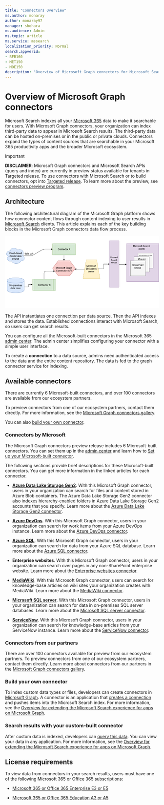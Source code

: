 ```yaml
---
title: "Connectors Overview"
ms.author: monaray
author: monaray97
manager: shohara
ms.audience: Admin
ms.topic: article
ms.service: mssearch
localization_priority: Normal
search.appverid:
- BFB160
- MET150
- MOE150
description: "Overview of Microsoft Graph connectors for Microsoft Search"
---
```


# Overview of Microsoft Graph connectors

Microsoft Search indexes all your [Microsoft 365](https://www.microsoft.com/microsoft-365) data to make it searchable for users. With Microsoft Graph connectors, your organization can index third-party data to appear in Microsoft Search results. The third-party data can be hosted on-premises or in the public or private clouds. Connectors expand the types of content sources that are searchable in your Microsoft 365 productivity apps and the broader Microsoft ecosystem.

> [!IMPORTANT]
> **DISCLAIMER**: Microsoft Graph connectors and Microsoft Search APIs (query and index) are currently in preview status available for tenants in Targeted release. To use connectors with Microsoft Search or to build connectors, opt into [Targeted release](https://docs.microsoft.com/office365/admin/manage/release-options-in-office-365?view=o365-worldwide). To learn more about the preview, see [connectors preview program](connectors-preview.md).

## Architecture

The following architectural diagram of the Microsoft Graph platform shows how connector content flows through content indexing to user results in [Microsoft Search](https://docs.microsoft.com/microsoftsearch/overview-microsoft-search) clients. This article explains each of the key building blocks in the Microsoft Graph connectors data flow process.

![Diagram: on-premises and cloud-based data is pulled by connectors and indexed by the Microsoft Search API, and then the Microsoft Search service delivers the results to users.](media/highlevel-connectors_FINAL.png)

The API instantiates one connection per data source. Then the API indexes and stores the data. Established connections interact with Microsoft Search, so users can get search results.

You can configure all the Microsoft-built connectors in the Microsoft 365 [admin center](https://admin.microsoft.com). The admin center simplifies configuring your connector with a simple user interface.

To create a **connection** to a data source, admins need authenticated access to the data and the entire content repository. The data is fed to the graph connector service for indexing.

## Available connectors

There are currently 6 Microsoft-built connectors, and over 100 connectors are available from our ecosystem partners.

To preview connectors from one of our ecosystem partners, contact them directly. For more information, see the [Microsoft Graph connectors gallery](connectors-gallery.md).

You can also [build your own connector](https://docs.microsoft.com/graph/search-concept-overview).

### Connectors by Microsoft

The Microsoft Graph connectors preview release includes 6 Microsoft-built connectors. You can set them up in the [admin center](https://admin.microsoft.com) and learn how to [Set up your Microsoft-built connector](configure-connector.md).

The following sections provide brief descriptions for these Microsoft-built connectors. You can get more information in the linked articles for each connector.

- **[Azure Data Lake Storage Gen2](https://docs.microsoft.com/azure/storage/blobs/data-lake-storage-introduction)**. With this Microsoft Graph connector, users in your organization can search for files and content stored in Azure Blob containers. The Azure Data Lake Storage Gen2 connector also indexes hierarchy-enabled folders in Azure Data Lake Storage Gen2 accounts that you specify.
Learn more about the [Azure Data Lake Storage Gen2 connector](azure-data-lake-connector.md).

- **[Azure DevOps](https://azure.microsoft.com/services/devops)**. With this Microsoft Graph connector, users in your organization can search for work items from your Azure DevOps instance.
Learn more about the [Azure DevOps connector](azure-devops-connector.md).

- **[Azure SQL](https://azure.microsoft.com/services/sql-database)**. With this Microsoft Graph connector, users in your organization can search for data from your Azure SQL database.
Learn more about the [Azure SQL connector](MSSQL-connector.md).

- **Enterprise websites**. With this Microsoft Graph connector, users in your organization can search over pages in any non-SharePoint enterprise website.
Learn more about the [Enterprise websites connector](enterprise-web-connector.md).

- **[MediaWiki](https://www.mediawiki.org/wiki/MediaWiki)**. With this Microsoft Graph connector, users can search for knowledge-base articles on wiki sites your organization creates with MediaWiki.
Learn more about the [MediaWiki connector](mediawiki-connector.md).

- **[Microsoft SQL server](https://www.microsoft.com/sql-server/sql-server-2017)**. With this Microsoft Graph connector, users in your organization can search for data in on-premises SQL server databases.
Learn more about the [Microsoft SQL server connector](MSSQL-connector.md).

- **[ServiceNow](https://www.servicenow.com)**. With this Microsoft Graph connector, users in your organization can search for knowledge-base articles from your ServiceNow instance.
Learn more about the [ServiceNow connector](servicenow-connector.md).

### Connectors from our partners

There are over 100 connectors available for preview from our ecosystem partners. To preview connectors from one of our ecosystem partners, contact them directly.
Learn more about connectors from our partners in the [Microsoft Graph connectors gallery](connectors-gallery.md).

### Build your own connector

To index custom data types or files, developers can create connectors in [Microsoft Graph](https://developer.microsoft.com/graph/). A connector is an application that [creates a connection](https://docs.microsoft.com/graph/search-index-manage-connections) and pushes items into the Microsoft Search index. For more information, see the [Overview for extending the Microsoft Search experience for apps on Microsoft Graph](https://docs.microsoft.com/graph/search-concept-overview).

### Search results with your custom-built connector

After custom data is indexed, developers can [query this data](https://docs.microsoft.com/graph/search-concept-custom-types). You can view your data in any application. For more information, see the [Overview for extending the Microsoft Search experience for apps on Microsoft Graph](https://docs.microsoft.com/graph/search-concept-overview).

## License requirements

To view data from connectors in your search results, users must have one of the following Microsoft 365 or Office 365 subscriptions:

- [Microsoft 365 or Office 365 Enterprise E3 or E5](https://www.microsoft.com/microsoft-365/compare-all-microsoft-365-plans)

- [Microsoft 365 or Office 365 Education A3 or A5](https://www.microsoft.com/microsoft-365/academic/compare-office-365-education-plans?activetab=tab:primaryr1)
